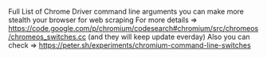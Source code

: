 Full List of Chrome Driver command line arguments you can make more stealth your browser for web scraping
For more details => https://code.google.com/p/chromium/codesearch#chromium/src/chromeos/chromeos_switches.cc (and they will keep update everday)
Also you can check => https://peter.sh/experiments/chromium-command-line-switches
